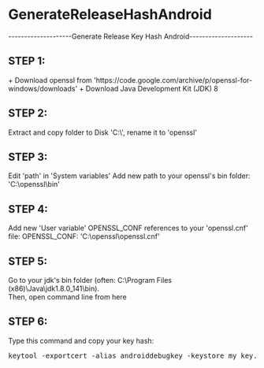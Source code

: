 # GenerateReleaseHashAndroid

--------------------Generate Release Key Hash Android--------------------

<h2>STEP 1:</h2>
+ Download openssl from 'https://code.google.com/archive/p/openssl-for-windows/downloads'
+ Download Java Development Kit (JDK) 8
<h2>STEP 2:</h2> Extract and copy folder to Disk 'C:\', rename it to 'openssl'
<h2>STEP 3:</h2> Edit 'path' in 'System variables'
Add new path to your openssl's bin folder: 'C:\openssl\bin'
<h2>STEP 4:</h2> Add new 'User variable' OPENSSL_CONF references to your 'openssl.cnf' file:
OPENSSL_CONF: 'C:\openssl\openssl.cnf'
<h2>STEP 5:</h2> Go to your jdk's bin folder (often: C:\Program Files (x86)\Java\jdk1.8.0_141\bin).<br/>
Then, open command line from here
<h2>STEP 6:</h2> Type this command and copy your key hash:
<pre>
keytool -exportcert -alias androiddebugkey -keystore my_key.keystore | OPENSSL sha1 -binary | OPENSSL base64
</pre>
